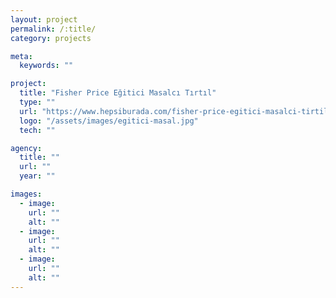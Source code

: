```yaml
---
layout: project
permalink: /:title/
category: projects

meta:
  keywords: ""

project:
  title: "Fisher Price Eğitici Masalcı Tırtıl"
  type: ""
  url: "https://www.hepsiburada.com/fisher-price-egitici-masalci-tirtil-turkce-p-OYUNMTTN3835"
  logo: "/assets/images/egitici-masal.jpg"
  tech: ""

agency:
  title: ""
  url: ""
  year: ""

images:
  - image:
    url: ""
    alt: ""
  - image:
    url: ""
    alt: ""
  - image:
    url: ""
    alt: ""
---
```

<p></p>
